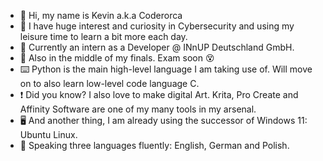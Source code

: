 - 🧒 Hi, my name is Kevin a.k.a Coderorca 
- 🌟 I have huge interest and curiosity in Cybersecurity and using my leisure time to learn a bit more each day.
- 🏢 Currently an intern as a Developer @ INnUP Deutschland GmbH.
- 📖 Also in the middle of my finals. Exam soon 😵
- ⌨️ Python is the main high-level language I am taking use of. Will move on to also learn low-level code language C.
- ❗️ Did you know? I also love to make digital Art. Krita, Pro Create and Affinity Software are one of my many tools in my arsenal.
- 🖥  And another thing, I am already using the successor of Windows 11: Ubuntu Linux.
- 💬 Speaking three languages fluently: English, German and Polish.
 
<!---
Coderorca/Coderorca is a ✨ special ✨ repository because its `README.md` (this file) appears on your GitHub profile.
You can click the Preview link to take a look at your changes.
--->
